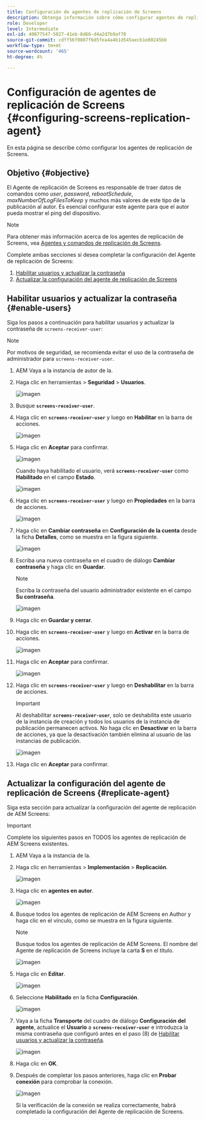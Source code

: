 ```yaml
---
title: Configuración de agentes de replicación de Screens
description: Obtenga información sobre cómo configurar agentes de replicación de Screens.
role: Developer
level: Intermediate
exl-id: 40877547-5027-41eb-8d66-d4a2d7b9af70
source-git-commit: cdff56f0807f6d5fea4a4b1d545aecb1e80245bb
workflow-type: tm+mt
source-wordcount: '465'
ht-degree: 4%

---
```


# Configuración de agentes de replicación de Screens {#configuring-screens-replication-agent}

En esta página se describe cómo configurar los agentes de replicación de Screens.

## Objetivo {#objective}

El Agente de replicación de Screens es responsable de traer datos de comandos como *user*, *password*, *rebootSchedule*, *maxNumberOfLogFilesToKeep* y muchos más valores de este tipo de la publicación al autor. Es esencial configurar este agente para que el autor pueda mostrar el ping del dispositivo.

>[!NOTE]
>Para obtener más información acerca de los agentes de replicación de Screens, vea [Agentes y comandos de replicación de Screens](https://experienceleague.adobe.com/en/docs/experience-manager-screens/user-guide/administering/author-publish/author-publish-architecture-overview#screens-replication-agents-and-commands).

Complete ambas secciones si desea completar la configuración del Agente de replicación de Screens:

1. [Habilitar usuarios y actualizar la contraseña](#enable-users)
1. [Actualizar la configuración del agente de replicación de Screens](#replicate-agent)

## Habilitar usuarios y actualizar la contraseña {#enable-users}

Siga los pasos a continuación para habilitar usuarios y actualizar la contraseña de `screens-receiver-user`:

>[!NOTE]
>Por motivos de seguridad, se recomienda evitar el uso de la contraseña de administrador para `screens-receiver-user`.

1. AEM Vaya a la instancia de autor de la.

1. Haga clic en herramientas > **Seguridad** > **Usuarios**.

   ![imagen](/help/user-guide/assets/screens-replication/screens-replication1.png)

1. Busque **`screens-receiver-user`**.

1. Haga clic en **`screens-receiver-user`** y luego en **Habilitar** en la barra de acciones.

   ![imagen](/help/user-guide/assets/screens-replication/screens-replication2.png)

1. Haga clic en **Aceptar** para confirmar.

   ![imagen](/help/user-guide/assets/screens-replication/screens-replication3.png)

   Cuando haya habilitado el usuario, verá **`screens-receiver-user`** como **Habilitado** en el campo **Estado**.

   ![imagen](/help/user-guide/assets/screens-replication/screens-replication4.png)

1. Haga clic en **`screens-receiver-user`** y luego en **Propiedades** en la barra de acciones.

   ![imagen](/help/user-guide/assets/screens-replication/screens-replication5.png)

1. Haga clic en **Cambiar contraseña** en **Configuración de la cuenta** desde la ficha **Detalles**, como se muestra en la figura siguiente.

   ![imagen](/help/user-guide/assets/screens-replication/screens-replication6.png)

1. Escriba una nueva contraseña en el cuadro de diálogo **Cambiar contraseña** y haga clic en **Guardar**.

   >[!NOTE]
   >Escriba la contraseña del usuario administrador existente en el campo **Su contraseña**.

   ![imagen](/help/user-guide/assets/screens-replication/screens-replication7.png)

1. Haga clic en **Guardar y cerrar**.

1. Haga clic en **`screens-receiver-user`** y luego en **Activar** en la barra de acciones.

   ![imagen](/help/user-guide/assets/screens-replication/screens-replication8.png)

1. Haga clic en **Aceptar** para confirmar.

   ![imagen](/help/user-guide/assets/screens-replication/screens-replication9.png)

1. Haga clic en **`screens-receiver-user`** y luego en **Deshabilitar** en la barra de acciones.

   >[!IMPORTANT]
   > Al deshabilitar **`screens-receiver-user`**, solo se deshabilita este usuario de la instancia de creación y todos los usuarios de la instancia de publicación permanecen activos. No haga clic en **Desactivar** en la barra de acciones, ya que la desactivación también elimina al usuario de las instancias de publicación.

   ![imagen](/help/user-guide/assets/screens-replication/screens-replication10.png)

1. Haga clic en **Aceptar** para confirmar.

## Actualizar la configuración del agente de replicación de Screens {#replicate-agent}

Siga esta sección para actualizar la configuración del agente de replicación de AEM Screens:

>[!IMPORTANT]
>Complete los siguientes pasos en TODOS los agentes de replicación de AEM Screens existentes.

1. AEM Vaya a la instancia de la.
1. Haga clic en herramientas > **Implementación** > **Replicación**.

   ![imagen](/help/user-guide/assets/screens-replication/screens-replication1a.png)

1. Haga clic en **agentes en autor**.

   ![imagen](/help/user-guide/assets/screens-replication/screens-replication1b.png)

1. Busque todos los agentes de replicación de AEM Screens en Author y haga clic en el vínculo, como se muestra en la figura siguiente.

   >[!NOTE]
   >Busque todos los agentes de replicación de AEM Screens. El nombre del Agente de replicación de Screens incluye la carta **S** en el título.

   ![imagen](/help/user-guide/assets/screens-replication/screens-replication1c.png)

1. Haga clic en **Editar**.

   ![imagen](/help/user-guide/assets/screens-replication/screens-replication1d.png)

1. Seleccione **Habilitado** en la ficha **Configuración**.

   ![imagen](/help/user-guide/assets/screens-replication/screens-replication1e.png)

1. Vaya a la ficha **Transporte** del cuadro de diálogo **Configuración del agente**, actualice el **Usuario** a **`screens-receiver-user`** e introduzca la misma contraseña que configuró antes en el paso (8) de [Habilitar usuarios y actualizar la contraseña](#enable-users).

   ![imagen](/help/user-guide/assets/screens-replication/screens-replication1-f.png)

1. Haga clic en **OK**.

1. Después de completar los pasos anteriores, haga clic en **Probar conexión** para comprobar la conexión.

   ![imagen](/help/user-guide/assets/screens-replication/screens-replication1g.png)

   Si la verificación de la conexión se realiza correctamente, habrá completado la configuración del Agente de replicación de Screens.
